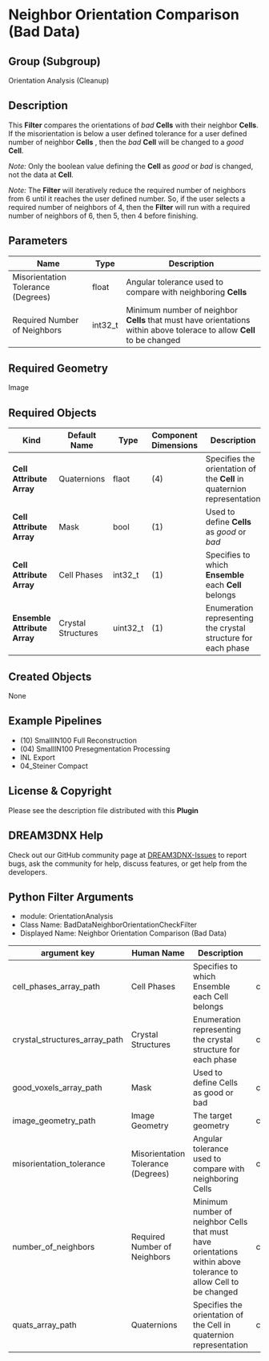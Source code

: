 # Neighbor Orientation Comparison (Bad Data)  #


## Group (Subgroup) ##

Orientation Analysis (Cleanup)

## Description ##

This **Filter** compares the orientations of *bad* **Cells** with their neighbor **Cells**.  If the misorientation is below a user defined tolerance for a user defined number of neighbor **Cells** , then the *bad* **Cell** will be changed to a *good* **Cell**.

*Note:* Only the boolean value defining the **Cell** as *good* or *bad* is changed, not the data at **Cell**.

*Note:* The **Filter** will iteratively reduce the required number of neighbors from 6 until it reaches the user defined number. So, if the user selects a required number of neighbors of 4, then the **Filter** will run with a required number of neighbors of 6, then 5, then 4 before finishing.  

## Parameters ##

| Name | Type | Description |
|------|------|-------------|
| Misorientation Tolerance (Degrees) | float | Angular tolerance used to compare with neighboring **Cells** |
| Required Number of Neighbors | int32_t | Minimum number of neighbor **Cells** that must have orientations within above tolerace to allow **Cell** to be changed |

## Required Geometry ##

Image

## Required Objects ##

| Kind | Default Name | Type | Component Dimensions | Description |
|------|--------------|------|----------------------|-------------|
| **Cell Attribute Array** | Quaternions | flaot | (4) | Specifies the orientation of the **Cell** in quaternion representation |
| **Cell Attribute Array** | Mask | bool | (1) | Used to define **Cells** as *good* or *bad*  |
| **Cell Attribute Array** | Cell Phases | int32_t | (1) | Specifies to which **Ensemble** each **Cell** belongs |
| **Ensemble Attribute Array** | Crystal Structures | uint32_t | (1) | Enumeration representing the crystal structure for each phase |

## Created Objects ##

None

## Example Pipelines ##

+ (10) SmallIN100 Full Reconstruction
+ (04) SmallIN100 Presegmentation Processing
+ INL Export
+ 04_Steiner Compact

## License & Copyright ##

Please see the description file distributed with this **Plugin**

## DREAM3DNX Help

Check out our GitHub community page at [DREAM3DNX-Issues](https://github.com/BlueQuartzSoftware/DREAM3DNX-Issues) to report bugs, ask the community for help, discuss features, or get help from the developers.

## Python Filter Arguments

+ module: OrientationAnalysis
+ Class Name: BadDataNeighborOrientationCheckFilter
+ Displayed Name: Neighbor Orientation Comparison (Bad Data)

| argument key | Human Name | Description | Parameter Type |
|--------------|------------|-------------|----------------|
| cell_phases_array_path | Cell Phases | Specifies to which Ensemble each Cell belongs | complex.ArraySelectionParameter |
| crystal_structures_array_path | Crystal Structures | Enumeration representing the crystal structure for each phase | complex.ArraySelectionParameter |
| good_voxels_array_path | Mask | Used to define Cells as good or bad | complex.ArraySelectionParameter |
| image_geometry_path | Image Geometry | The target geometry | complex.GeometrySelectionParameter |
| misorientation_tolerance | Misorientation Tolerance (Degrees) | Angular tolerance used to compare with neighboring Cells | complex.Float32Parameter |
| number_of_neighbors | Required Number of Neighbors | Minimum number of neighbor Cells that must have orientations within above tolerance to allow Cell to be changed | complex.Int32Parameter |
| quats_array_path | Quaternions | Specifies the orientation of the Cell in quaternion representation | complex.ArraySelectionParameter |


